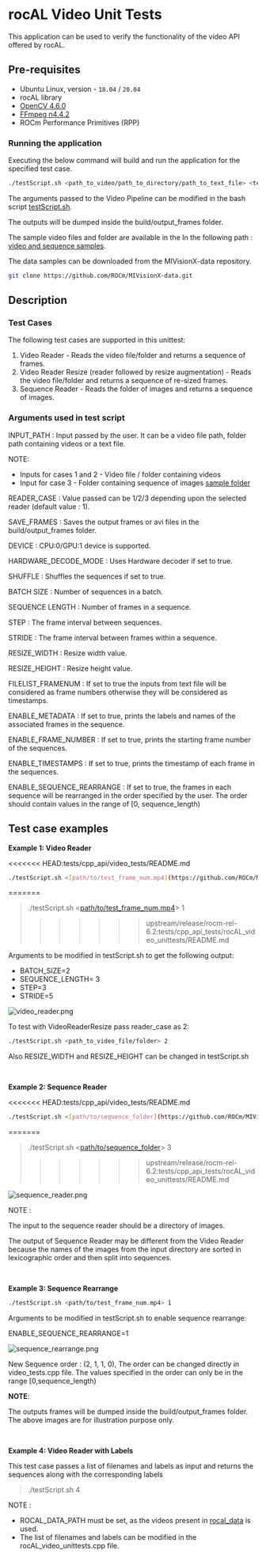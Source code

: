 # rocAL Video Unit Tests

This application can be used to verify the functionality of the video API offered by rocAL.

## Pre-requisites

* Ubuntu Linux, version - `18.04` / `20.04`
* rocAL library
* [OpenCV 4.6.0](https://github.com/opencv/opencv/releases/tag/4.6.0)
* [FFmpeg n4.4.2](https://github.com/FFmpeg/FFmpeg/releases/tag/n4.4.2)
* ROCm Performance Primitives (RPP)

### Running the application

Executing the below command will build and run the application for the specified test case.

````bash
./testScript.sh <path_to_video/path_to_directory/path_to_text_file> <test-case>
````

The arguments passed to the Video Pipeline can be modified in the bash script [testScript.sh](./testScript.sh).

The outputs will be dumped inside the build/output_frames folder.

The sample video files and folder are available in the In the following path : [video and sequence samples](https://github.com/ROCm/MIVisionX-data/tree/main/rocal_data/video_and_sequence_samples).

The data samples can be downloaded from the MIVisionX-data repository.

```bash
git clone https://github.com/ROCm/MIVisionX-data.git
```

## Description

### Test Cases

The following test cases are supported in this unittest:
1. Video Reader - Reads the video file/folder and returns a sequence of frames.
2. Video Reader Resize (reader followed by resize augmentation)  - Reads the video file/folder and returns a sequence of re-sized frames.
3. Sequence Reader - Reads the folder of images and returns a sequence of images.

### Arguments used in test script

INPUT_PATH : Input passed by the user. It can be a video file path, folder path containing videos or a text file.

  NOTE:

  * Inputs for cases 1 and 2 - Video file / folder containing videos
  * Input for case 3 - Folder containing sequence of images [sample folder](https://github.com/ROCm/MIVisionX-data/tree/main/rocal_data/video_and_sequence_samples/sequence)

READER_CASE : Value passed can be 1/2/3 depending upon the selected reader (default value : 1).

SAVE_FRAMES : Saves the output frames or avi files in the build/output_frames folder.

DEVICE : CPU:0/GPU:1 device is supported.

HARDWARE_DECODE_MODE : Uses Hardware decoder if set to true.

SHUFFLE : Shuffles the sequences if set to true.

BATCH SIZE : Number of sequences in a batch.

SEQUENCE LENGTH : Number of frames in a sequence.

STEP : The frame interval between sequences.

STRIDE : The frame interval between frames within a sequence.

RESIZE_WIDTH : Resize width value.

RESIZE_HEIGHT : Resize height value.

FILELIST_FRAMENUM : If set to true the inputs from text file will be considered as frame numbers otherwise they will be considered as timestamps.

ENABLE_METADATA : If set to true, prints the labels and names of the associated frames in the sequence.

ENABLE_FRAME_NUMBER : If set to true, prints the starting frame number of the sequences.

ENABLE_TIMESTAMPS : If set to true, prints the timestamp of each frame in the sequences.

ENABLE_SEQUENCE_REARRANGE : If set to true, the frames in each sequence will be rearranged in the order specified by the user. The order should contain values in the range of [0, sequence_length)

## Test case examples

**Example 1: Video Reader**

<<<<<<< HEAD:tests/cpp_api/video_tests/README.md
```bash
./testScript.sh <[path/to/test_frame_num.mp4](https://github.com/ROCm/MIVisionX-data/blob/main/rocal_data/video_and_sequence_samples/test_frame/test_frame_num.mp4)> 1
```
=======
> ./testScript.sh <[path/to/test_frame_num.mp4](https://github.com/ROCm/MIVisionX-data/blob/main/rocal_data/video_and_sequence_samples/test_frame/test_frame_num.mp4)> 1
>>>>>>> upstream/release/rocm-rel-6.2:tests/cpp_api_tests/rocAL_video_unittests/README.md

Arguments to be modified in testScript.sh to get the following output:

* BATCH_SIZE=2
* SEQUENCE_LENGTH= 3
* STEP=3
* STRIDE=5

![video_reader.png](./samples/video_reader.png)

To test with VideoReaderResize pass reader_case as 2:

```bash
./testScript.sh <path_to_video_file/folder> 2
```

Also RESIZE_WIDTH and RESIZE_HEIGHT can be changed in testScript.sh

<br>

**Example 2: Sequence Reader**

<<<<<<< HEAD:tests/cpp_api/video_tests/README.md
```bash
./testScript.sh <[path/to/sequence_folder](https://github.com/ROCm/MIVisionX-data/tree/main/rocal_data/video_and_sequence_samples/sequence)> 3 
```
=======
> ./testScript.sh <[path/to/sequence_folder](https://github.com/ROCm/MIVisionX-data/tree/main/rocal_data/video_and_sequence_samples/sequence)> 3 
>>>>>>> upstream/release/rocm-rel-6.2:tests/cpp_api_tests/rocAL_video_unittests/README.md

![sequence_reader.png](./samples/sequence_reader.png)

NOTE :

The input to the sequence reader should be a directory of images.

The output of Sequence Reader may be different from the Video Reader because the names of the images from the input directory are sorted in lexicographic order and then split into sequences.

<br>

**Example 3: Sequence Rearrange**

```bash
./testScript.sh <path/to/test_frame_num.mp4> 1
```

Arguments to be modified in testScript.sh to enable sequence rearrange:

ENABLE_SEQUENCE_REARRANGE=1

![sequence_rearrange.png](./samples/sequence_rearrange.png)

New Sequence order : (2, 1, 1, 0), The order can be changed directly in video_tests.cpp file. The values specified in the order can only be in the range [0,sequence_length)

**NOTE**:

The outputs frames will be dumped inside the build/output_frames folder. The above images are for illustration purpose only.

<br>

**Example 4: Video Reader with Labels**

This test case passes a list of filenames and labels as input and returns the sequences along with the corresponding labels

> ./testScript.sh 4

NOTE : 

- ROCAL_DATA_PATH must be set, as the videos present in [rocal_data](https://github.com/ROCm/MIVisionX-data/tree/main/rocal_data) is used.
- The list of filenames and labels can be modified in the rocAL_video_unittests.cpp file.
